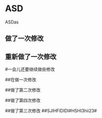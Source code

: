 # ASD
ASDas
## 做了一次修改

## 重新做了一次修改
#一会儿还要继续做些修改







##在做一次修改

##做了第二次修改

##做了第四次修改

##做了第三次修改
##SJIHFIDIDI#HSHI3hii23#



